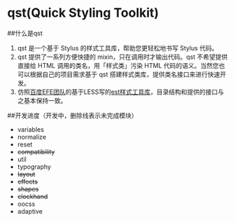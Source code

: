 # qst(Quick Styling Toolkit)

##什么是qst
1. qst 是一个基于 Stylus 的样式工具库，帮助您更轻松地书写 Stylus 代码。
2. qst 提供了一系列方便快捷的 mixin，只在调用时才输出代码。qst 不希望提供直接给 HTML 调用的类名，用「样式类」污染 HTML 代码的语义。当然您也可以根据自己的项目需求基于 qst 搭建样式类库，提供类名接口来进行快速开发。
3. 仿照[百度EFE团队](http://efe.baidu.com/)的基于LESS写的[est样式工具库](http://ecomfe.github.io/est/)，目录结构和提供的接口与之基本保持一致。

##开发进度（开发中，删除线表示未完成模块）
* variables
* normalize
* reset
* ~~compatibility~~
* util
* typography
* ~~layout~~
* ~~effects~~
* ~~shapes~~
* ~~clockhand~~
* oocss
* adaptive
